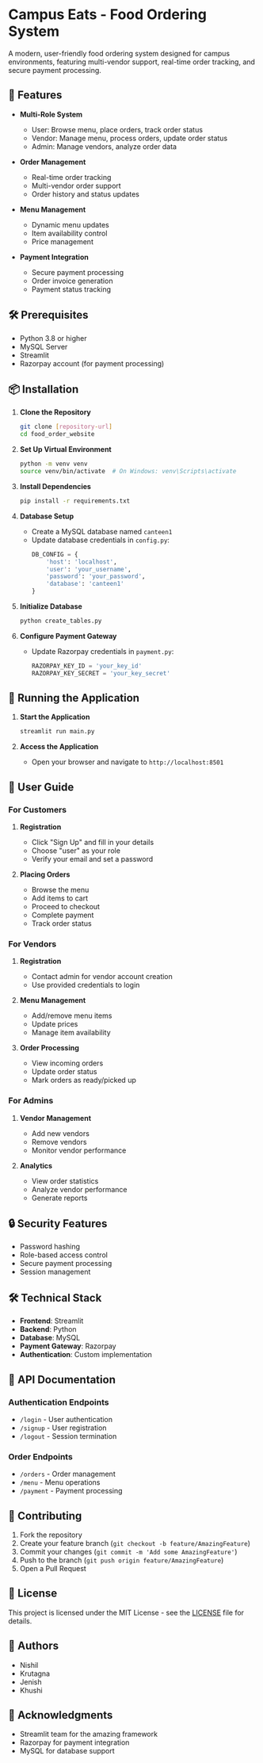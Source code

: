 # Campus Eats - Food Ordering System

A modern, user-friendly food ordering system designed for campus environments, featuring multi-vendor support, real-time order tracking, and secure payment processing.

## 🚀 Features

- **Multi-Role System**
  - User: Browse menu, place orders, track order status
  - Vendor: Manage menu, process orders, update order status
  - Admin: Manage vendors, analyze order data

- **Order Management**
  - Real-time order tracking
  - Multi-vendor order support
  - Order history and status updates

- **Menu Management**
  - Dynamic menu updates
  - Item availability control
  - Price management

- **Payment Integration**
  - Secure payment processing
  - Order invoice generation
  - Payment status tracking

## 🛠️ Prerequisites

- Python 3.8 or higher
- MySQL Server
- Streamlit
- Razorpay account (for payment processing)

## 📦 Installation

1. **Clone the Repository**
   ```bash
   git clone [repository-url]
   cd food_order_website
   ```

2. **Set Up Virtual Environment**
   ```bash
   python -m venv venv
   source venv/bin/activate  # On Windows: venv\Scripts\activate
   ```

3. **Install Dependencies**
   ```bash
   pip install -r requirements.txt
   ```

4. **Database Setup**
   - Create a MySQL database named `canteen1`
   - Update database credentials in `config.py`:
     ```python
     DB_CONFIG = {
         'host': 'localhost',
         'user': 'your_username',
         'password': 'your_password',
         'database': 'canteen1'
     }
     ```

5. **Initialize Database**
   ```bash
   python create_tables.py
   ```

6. **Configure Payment Gateway**
   - Update Razorpay credentials in `payment.py`:
     ```python
     RAZORPAY_KEY_ID = 'your_key_id'
     RAZORPAY_KEY_SECRET = 'your_key_secret'
     ```

## 🚀 Running the Application

1. **Start the Application**
   ```bash
   streamlit run main.py
   ```

2. **Access the Application**
   - Open your browser and navigate to `http://localhost:8501`

## 👥 User Guide

### For Customers
1. **Registration**
   - Click "Sign Up" and fill in your details
   - Choose "user" as your role
   - Verify your email and set a password

2. **Placing Orders**
   - Browse the menu
   - Add items to cart
   - Proceed to checkout
   - Complete payment
   - Track order status

### For Vendors
1. **Registration**
   - Contact admin for vendor account creation
   - Use provided credentials to login

2. **Menu Management**
   - Add/remove menu items
   - Update prices
   - Manage item availability

3. **Order Processing**
   - View incoming orders
   - Update order status
   - Mark orders as ready/picked up

### For Admins
1. **Vendor Management**
   - Add new vendors
   - Remove vendors
   - Monitor vendor performance

2. **Analytics**
   - View order statistics
   - Analyze vendor performance
   - Generate reports

## 🔒 Security Features

- Password hashing
- Role-based access control
- Secure payment processing
- Session management

## 🛠️ Technical Stack

- **Frontend**: Streamlit
- **Backend**: Python
- **Database**: MySQL
- **Payment Gateway**: Razorpay
- **Authentication**: Custom implementation

## 📝 API Documentation

### Authentication Endpoints
- `/login` - User authentication
- `/signup` - User registration
- `/logout` - Session termination

### Order Endpoints
- `/orders` - Order management
- `/menu` - Menu operations
- `/payment` - Payment processing

## 🤝 Contributing

1. Fork the repository
2. Create your feature branch (`git checkout -b feature/AmazingFeature`)
3. Commit your changes (`git commit -m 'Add some AmazingFeature'`)
4. Push to the branch (`git push origin feature/AmazingFeature`)
5. Open a Pull Request

## 📄 License

This project is licensed under the MIT License - see the [LICENSE](LICENSE) file for details.

## 👥 Authors

- Nishil
- Krutagna
- Jenish
- Khushi

## 🙏 Acknowledgments

- Streamlit team for the amazing framework
- Razorpay for payment integration
- MySQL for database support 